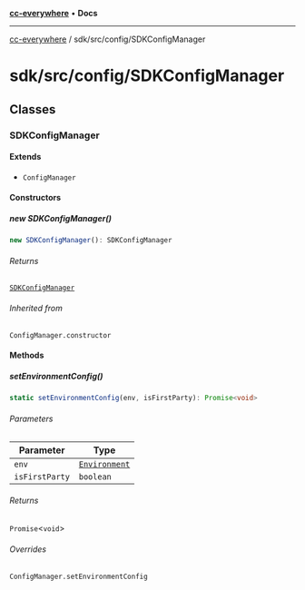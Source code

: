 [**cc-everywhere**](../../../index.md) • **Docs**

***

[cc-everywhere](../../../index.md) / sdk/src/config/SDKConfigManager

# sdk/src/config/SDKConfigManager

## Classes

### SDKConfigManager

#### Extends

- `ConfigManager`

#### Constructors

##### new SDKConfigManager()

```ts
new SDKConfigManager(): SDKConfigManager
```

###### Returns

[`SDKConfigManager`](SDKConfigManager.md#sdkconfigmanager)

###### Inherited from

`ConfigManager.constructor`

#### Methods

##### setEnvironmentConfig()

```ts
static setEnvironmentConfig(env, isFirstParty): Promise<void>
```

###### Parameters

| Parameter | Type |
| ------ | ------ |
| `env` | [`Environment`](../../../shared/src/types/HostInfo.md#environment) |
| `isFirstParty` | `boolean` |

###### Returns

`Promise`\<`void`\>

###### Overrides

`ConfigManager.setEnvironmentConfig`
